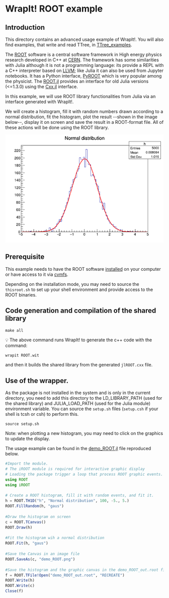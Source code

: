 # WrapIt! ROOT example

## Introduction

This directory contains an advanced usage example of WrapIt!. You will also find examples, that write and read TTree, in [TTree_examples](TTree_examples).

The [ROOT](https://root.cern.ch/) software is a central software framework in High energy physics research developed in C++ at [CERN](http://www.cern.ch). The framework has some similarities with Julia although it is not a programming language: its provide a REPL with a C++ interpreter based on [LLVM](http://llvm.org); like Julia it can also be used from Jupyter notebooks. It has a Python interface, [PyROOT](https://root.cern.ch/manual/python/) which is very popular among the physicist. The [ROOT.jl](https://github.com/JuliaHEP/ROOT.jl) provides an interface for old Julia versions (<=1.3.0) using the [Cxx.jl](https://github.com/JuliaInterop/Cxx.jl) interface. 

In this example, we will use ROOT library functionalities from Julia via an interface generated with WrapIt!.

We will create a histogram, fill it with random numbers drawn according to a normal distribution, fit the histogram, plot the result --shown in the image below--, display it on screen and save the result  in a ROOT-format file. All of these actions will be done using the ROOT library.

![Plot produced with the ROOT C++ framework accessed form Julia](demo_ROOT-ref.png)

## Prerequisite

This example needs to have the ROOT software [installed](https://root.cern/install/) on your computer or have access to it via [cvmfs](https://cernvm.cern.ch/fs/).

Depending on the installation mode, you may need to source the `thisroot.sh` to set up your shell environment and provide access to the ROOT binaries.

## Code generation and compilation of the shared library

```
make all
```

💡 The above command runs WrapIt! to generate the c++ code with the command:
```
wrapit ROOT.wit
```
and then it builds the shared library from the generated `jlROOT.cxx` file.

## Use of the wrapper.

As the package is not installed in the system and is only in the current directory, you need to add this directory to the LD_LIBRARY_PATH (used for the shared library) and JULIA_LOAD_PATH (used for the Julia module) environment variable. You can source the `setup.sh` files (`setup.csh` if your shell is tcsh or csh) to perform this.

```
source setup.sh
```

Note: when plotting a new histogram, you may need to click on the graphics to update the display.

The usage example can be found in the [demo_ROOT.jl](demo_ROOT.j) file reproduced below.


```julia
#Import the module.
# The iROOT module is required for interactive graphic display
# Loading the package trigger a loop that process ROOT graphic events.
using ROOT
using iROOT

# Create a ROOT histogram, fill it with random events, and fit it.
h = ROOT.TH1D("h", "Normal distribution", 100, -5., 5.)
ROOT.FillRandom(h, "gaus")

#Draw the histogram on screen
c = ROOT.TCanvas()
ROOT.Draw(h)

#Fit the histogram wih a normal distribution
ROOT.Fit(h, "gaus")

#Save the Canvas in an image file
ROOT.SaveAs(c, "demo_ROOT.png")

#Save the histogram and the graphic canvas in the demo_ROOT_out.root file.
f = ROOT.TFile!Open("demo_ROOT_out.root", "RECREATE")
ROOT.Write(h)
ROOT.Write(c)
Close(f)
```
